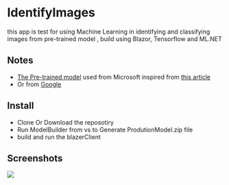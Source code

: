 # IdentifyImages
this app is test for using Machine Learning in identifying and classifying images from pre-trained model , build using Blazor, Tensorflow and ML.NET

## Notes
* <a href="https://github.com/dotnet/machinelearning-samples/tree/master/samples/csharp/getting-started/DeepLearning_ImageClassification_TensorFlow/ImageClassification/assets/inputs/inception" >The Pre-trained model</a> used from Microsoft inspired from <a href="https://docs.microsoft.com/en-us/dotnet/machine-learning/tutorials/image-classification">this article</a>
* Or from <a href="https://storage.googleapis.com/download.tensorflow.org/models/inception5h.zip">Google</a>


## Install
- Clone Or Download the reposotiry
- Run ModelBuilder from vs to Generate ProdutionModel.zip file
- build and run the blazerClient

## Screenshots
<img src="https://github.com/aboelkassem/IdentifyImages/blob/master/identitfyTesting.gif"/>
